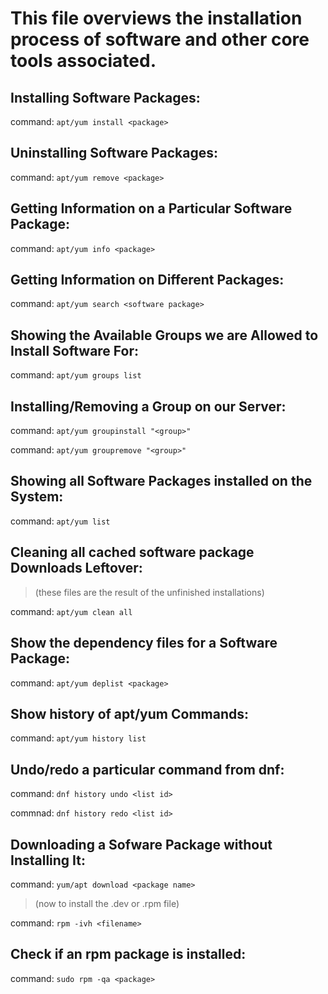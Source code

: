 # This file overviews the installation process of software and other core tools associated. 


## Installing Software Packages: 
command: ```apt/yum install <package>```

## Uninstalling Software Packages: 
command: ```apt/yum remove <package>```


## Getting Information on a Particular Software Package: 
command: ```apt/yum info <package>```


## Getting Information on Different Packages: 
command: ```apt/yum search <software package>```

## Showing the Available Groups we are Allowed to Install Software For: 
command: ```apt/yum groups list```

## Installing/Removing a Group on our Server: 
command: ```apt/yum groupinstall "<group>"```

command: ```apt/yum groupremove "<group>"```


## Showing all Software Packages installed on the System: 
command: ```apt/yum list```


## Cleaning all cached software package Downloads Leftover: 
> (these files are the result of the unfinished installations)

command: ```apt/yum clean all```

## Show the dependency files for a Software Package: 
command: ```apt/yum deplist <package>```


## Show history of apt/yum Commands: 
command: ```apt/yum history list```

## Undo/redo a particular command from dnf: 
command: ```dnf history undo <list id>```

commnad: ```dnf history redo <list id>```


## Downloading a Sofware Package without Installing It: 
command: ```yum/apt download <package name>```

> (now to install the .dev or .rpm file)
> 
command: ```rpm -ivh <filename>```
  
## Check if an rpm package is installed: 
command: ```sudo rpm -qa <package>```


